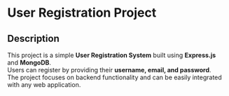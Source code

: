 # User Registration Project

## Description
This project is a simple **User Registration System** built using **Express.js** and **MongoDB**.  
Users can register by providing their **username, email, and password**.  
The project focuses on backend functionality and can be easily integrated with any web application.


